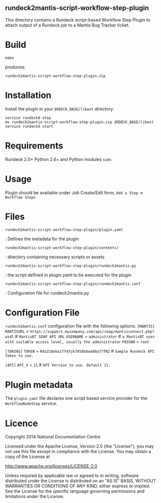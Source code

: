 rundeck2mantis-script-workflow-step-plugin
------

This directory contains a Rundeck script-based Workflow Step Plugin to attach output of a Rundeck job to a Mantis Bug Tracker ticket.

Build
====

    make

produces:

    rundeck2mantis-script-workflow-step-plugin.zip

Installation
=====

Install the plugin in your `$RDECK_BASE/libext` directory:

    service rundeckd stop
    mv rundeck2mantis-script-workflow-step-plugin.zip $RDECK_BASE/libext
    service rundeckd start

Requirements
=====

Rundeck 2.0+
Python 2.6+ and Python modules
`suds`

Usage
=====

Plugin should be available under Job Create/Edit form, `Add a Step` -> `Workflow Steps`

Files
=====

`rundeck2mantis-script-workflow-step-plugin/plugin.yaml`

:   Defines the metadata for the plugin

`rundeck2mantis-script-workflow-step-plugin/contents/`

:   directory containing necessary scripts or assets

`rundeck2mantis-script-workflow-step-plugin/rundeck2mantis.py`

:   the script defined in plugin.yaml to be executed for the plugin

`rundeck2mantis-script-workflow-step-plugin/rundeck2mantis.conf`

:   Configuration file for rundeck2mantis.py


Configuration File
=====

`rundeck2mantis.conf` configuration file with the following options:
`[MANTIS]` 
`MANTISURL` = `https://support.mycompany.com/api/soap/mantisconnect.php?wsdl` 	# `MantisBT SOAP API URL`
`USERNAME` = `administrator` 	# `a MantisBT user with suitable access level, usually the administrator`
`PASSWD` = `root`

`[TOKENS]`
`TOKEN` = `Rda218eba1ff45jk7858b8ae88a77fN2` 	# `Sample Rundeck API Token to use.`

`[API]`
`API_V` = `11` 		# `API Version to use. Default 11.`

Plugin metadata
=====

The `plugin.yaml` file declares one script based service provider for the `WorkflowNodeStep` service.

Licence
=====

Copyright 2014 National Documentation Centre

Licensed under the Apache License, Version 2.0 (the "License"); you may not use this file except in compliance with the License. You may obtain a copy of the License at

http://www.apache.org/licenses/LICENSE-2.0

Unless required by applicable law or agreed to in writing, software distributed under the License is distributed on an "AS IS" BASIS, WITHOUT WARRANTIES OR CONDITIONS OF ANY KIND, either express or implied. See the License for the specific language governing permissions and limitations under the License.


